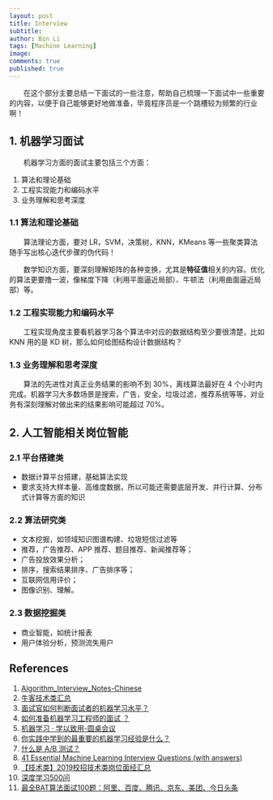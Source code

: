 ```yaml
---
layout: post
title: Interview
subtitle:
author: Bin Li
tags: [Machine Learning]
image: 
comments: true
published: true
---
```


　　在这个部分主要总结一下面试的一些注意，帮助自己梳理一下面试中一些重要的内容，以便于自己能够更好地做准备，毕竟程序员是一个跳槽较为频繁的行业啊！

## 1. 机器学习面试

　　机器学习方面的面试主要包括三个方面：

1. 算法和理论基础
2. 工程实现能力和编码水平
3. 业务理解和思考深度

### 1.1 算法和理论基础

　　算法理论方面，要对 LR，SVM，决策树，KNN，KMeans 等一些聚类算法随手写出核心迭代步骤的伪代码！

　　数学知识方面，要深刻理解矩阵的各种变换，尤其是**特征值**相关的内容。优化的算法更要撸一波，像梯度下降（利用平面逼近局部）、牛顿法（利用曲面逼近局部）等。

### 1.2 工程实现能力和编码水平

　　工程实现角度主要看机器学习各个算法中对应的数据结构至少要很清楚，比如 KNN 用的是 KD 树，那么如何给图结构设计数据结构？

### 1.3 业务理解和思考深度

　　算法的先进性对真正业务结果的影响不到 30%，离线算法最好在 4 个小时内完成。机器学习大多数场景是搜索，广告，安全，垃圾过滤，推荐系统等等，对业务有深刻理解对做出来的结果影响可能超过 70%。

## 2. 人工智能相关岗位智能
### 2.1 平台搭建类
* 数据计算平台搭建，基础算法实现
* 要求支持大样本量、高维度数据，所以可能还需要底层开发、并行计算、分布式计算等方面的知识

### 2.2 算法研究类
*	文本挖掘，如领域知识图谱构建、垃圾短信过滤等
*	推荐，广告推荐、APP 推荐、题目推荐、新闻推荐等；
*	广告投放效果分析；
*	排序，搜索结果排序、广告排序等；
*	互联网信用评价；
*	图像识别、理解。

### 2.3 数据挖掘类
* 	商业智能，如统计报表
*	用户体验分析，预测流失用户

## References

1. [Algorithm_Interview_Notes-Chinese](https://github.com/imhuay/Algorithm_Interview_Notes-Chinese)
2. [牛客技术类汇总](https://www.nowcoder.com/discuss/146655)
3. [面试官如何判断面试者的机器学习水平？](https://www.zhihu.com/question/62482926)
4. [如何准备机器学习工程师的面试 ？](https://www.zhihu.com/question/23259302/answer/527513387)
5. [机器学习 · 学以致用-圆桌会议](https://www.zhihu.com/roundtable/jiqixuexi)
6. [你实践中学到的最重要的机器学习经验是什么？](https://www.zhihu.com/question/46301335)
7. [什么是 A/B 测试？](https://www.zhihu.com/question/20045543)
8. [41 Essential Machine Learning Interview Questions (with answers)](https://www.springboard.com/blog/machine-learning-interview-questions/)
9. [【技术类】2019校招技术类岗位面经汇总](https://www.nowcoder.com/discuss/146655)
10. [深度学习500问](https://github.com/scutan90/DeepLearning-500-questions)
11. [最全BAT算法面试100题：阿里、百度、腾讯、京东、美团、今日头条](https://maimai.cn/article/detail?fid=1227449005&efid=PlYbSWtiXlKeGqCA0mAXKg)